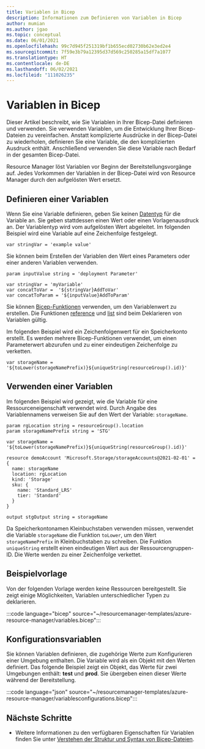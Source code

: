 ```yaml
---
title: Variablen in Bicep
description: Informationen zum Definieren von Variablen in Bicep
author: mumian
ms.author: jgao
ms.topic: conceptual
ms.date: 06/01/2021
ms.openlocfilehash: 99c7d945f251319bf1b655ecd02730b62e3ed2e4
ms.sourcegitcommit: 7f59e3b79a12395d37d569c250285a15df7a1077
ms.translationtype: HT
ms.contentlocale: de-DE
ms.lasthandoff: 06/02/2021
ms.locfileid: "111026235"
---
```

# <a name="variables-in-bicep"></a>Variablen in Bicep

Dieser Artikel beschreibt, wie Sie Variablen in Ihrer Bicep-Datei definieren und verwenden. Sie verwenden Variablen, um die Entwicklung Ihrer Bicep-Dateien zu vereinfachen. Anstatt komplizierte Ausdrücke in der Bicep-Datei zu wiederholen, definieren Sie eine Variable, die den komplizierten Ausdruck enthält. Anschließend verwenden Sie diese Variable nach Bedarf in der gesamten Bicep-Datei.

Resource Manager löst Variablen vor Beginn der Bereitstellungsvorgänge auf. Jedes Vorkommen der Variablen in der Bicep-Datei wird von Resource Manager durch den aufgelösten Wert ersetzt.

## <a name="define-variable"></a>Definieren einer Variablen

Wenn Sie eine Variable definieren, geben Sie keinen [Datentyp](data-types.md) für die Variable an. Sie geben stattdessen einen Wert oder einen Vorlagenausdruck an. Der Variablentyp wird vom aufgelösten Wert abgeleitet. Im folgenden Beispiel wird eine Variable auf eine Zeichenfolge festgelegt.

```bicep
var stringVar = 'example value'
```

Sie können beim Erstellen der Variablen den Wert eines Parameters oder einer anderen Variablen verwenden.

```bicep
param inputValue string = 'deployment Parameter'

var stringVar = 'myVariable'
var concatToVar =  '${stringVar}AddToVar'
var concatToParam = '${inputValue}AddToParam'
```

Sie können [Bicep-Funktionen](bicep-functions.md) verwenden, um den Variablenwert zu erstellen. Die Funktionen [reference](bicep-functions-resource.md#reference) und [list](bicep-functions-resource.md#list) sind beim Deklarieren von Variablen gültig.

Im folgenden Beispiel wird ein Zeichenfolgenwert für ein Speicherkonto erstellt. Es werden mehrere Bicep-Funktionen verwendet, um einen Parameterwert abzurufen und zu einer eindeutigen Zeichenfolge zu verketten.

```bicep
var storageName = '${toLower(storageNamePrefix)}${uniqueString(resourceGroup().id)}'
```

## <a name="use-variable"></a>Verwenden einer Variablen

Im folgenden Beispiel wird gezeigt, wie die Variable für eine Ressourceneigenschaft verwendet wird. Durch Angabe des Variablennamens verweisen Sie auf den Wert der Variable: `storageName`.

```bicep
param rgLocation string = resourceGroup().location
param storageNamePrefix string = 'STG'

var storageName = '${toLower(storageNamePrefix)}${uniqueString(resourceGroup().id)}'

resource demoAccount 'Microsoft.Storage/storageAccounts@2021-02-01' = {
  name: storageName
  location: rgLocation
  kind: 'Storage'
  sku: {
    name: 'Standard_LRS'
    tier: 'Standard'
  }
}

output stgOutput string = storageName
```

Da Speicherkontonamen Kleinbuchstaben verwenden müssen, verwendet die Variable `storageName` die Funktion `toLower`, um den Wert `storageNamePrefix` in Kleinbuchstaben zu schreiben. Die Funktion `uniqueString` erstellt einen eindeutigen Wert aus der Ressourcengruppen-ID. Die Werte werden zu einer Zeichenfolge verkettet.

## <a name="example-template"></a>Beispielvorlage

Von der folgenden Vorlage werden keine Ressourcen bereitgestellt. Sie zeigt einige Möglichkeiten, Variablen unterschiedlicher Typen zu deklarieren.

:::code language="bicep" source="~/resourcemanager-templates/azure-resource-manager/variables.bicep":::

## <a name="configuration-variables"></a>Konfigurationsvariablen

Sie können Variablen definieren, die zugehörige Werte zum Konfigurieren einer Umgebung enthalten. Die Variable wird als ein Objekt mit den Werten definiert. Das folgende Beispiel zeigt ein Objekt, das Werte für zwei Umgebungen enthält: **test** und **prod**. Sie übergeben einen dieser Werte während der Bereitstellung.

:::code language="json" source="~/resourcemanager-templates/azure-resource-manager/variablesconfigurations.bicep":::

## <a name="next-steps"></a>Nächste Schritte

- Weitere Informationen zu den verfügbaren Eigenschaften für Variablen finden Sie unter [Verstehen der Struktur und Syntax von Bicep-Dateien](file.md).

